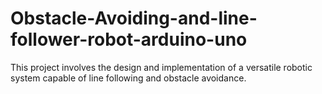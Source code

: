 # Obstacle-Avoiding-and-line-follower-robot-arduino-uno
This project involves the design and implementation of a versatile robotic system capable of line following and obstacle avoidance. 
